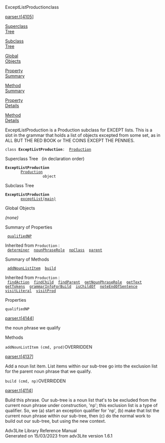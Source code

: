 ---
---
<span class="title">ExceptListProduction</span><span class="type">class</span>

[parser.t](../file/parser.t.html)\[[4105](../source/parser.t.html#4105)\]

[Superclass  
Tree](#_SuperClassTree_)

[Subclass  
Tree](#_SubClassTree_)

[Global  
Objects](#_ObjectSummary_)

[Property  
Summary](#_PropSummary_)

[Method  
Summary](#_MethodSummary_)

[Property  
Details](#_Properties_)

[Method  
Details](#_Methods_)

<div class="fdesc">

ExceptListProduction is a Production subclass for EXCEPT lists. This is
a slot in the grammar that holds a list of objects excepted from some
set, as in ALL BUT THE RED BOOK or THE COINS EXCEPT THE PENNIES.

`class `**`ExceptListProduction`**` :   `[`Production`](../object/Production.html)

</div>

<span id="_SuperClassTree_"></span>

<div class="mjhd">

<span class="hdln">Superclass Tree</span>   (in declaration order)

</div>

**`ExceptListProduction`**  
`         `[`Production`](../object/Production.html)  
`                 object`  
<span id="_SubClassTree_"></span>

<div class="mjhd">

<span class="hdln">Subclass Tree</span>  

</div>

**`ExceptListProduction`**  
`         `[`exceptList(main)`](../object/exceptList(main).html)  
<span id="_ObjectSummary_"></span>

<div class="mjhd">

<span class="hdln">Global Objects</span>  

</div>

*(none)* <span id="_PropSummary_"></span>

<div class="mjhd">

<span class="hdln">Summary of Properties</span>  

</div>

` `[`qualifiedNP`](#qualifiedNP)`  `

Inherited from `Production` :  
` `[`determiner`](../object/Production.html#determiner)`  `[`nounPhraseRole`](../object/Production.html#nounPhraseRole)`  `[`npClass`](../object/Production.html#npClass)`  `[`parent`](../object/Production.html#parent)`  `

<span id="_MethodSummary_"></span>

<div class="mjhd">

<span class="hdln">Summary of Methods</span>  

</div>

` `[`addNounListItem`](#addNounListItem)`  `[`build`](#build)`  `

Inherited from `Production` :  
` `[`findAction`](../object/Production.html#findAction)`  `[`findChild`](../object/Production.html#findChild)`  `[`findParent`](../object/Production.html#findParent)`  `[`getNounPhraseRole`](../object/Production.html#getNounPhraseRole)`  `[`getText`](../object/Production.html#getText)`  `[`getTokens`](../object/Production.html#getTokens)`  `[`grammarInfoForBuild`](../object/Production.html#grammarInfoForBuild)`  `[`isChildOf`](../object/Production.html#isChildOf)`  `[`noteEndOfSentence`](../object/Production.html#noteEndOfSentence)`  `[`visitLiteral`](../object/Production.html#visitLiteral)`  `[`visitProd`](../object/Production.html#visitProd)`  `

<span id="_Properties_"></span>

<div class="mjhd">

<span class="hdln">Properties</span>  

</div>

<span id="qualifiedNP"></span>

`qualifiedNP`

[parser.t](../file/parser.t.html)\[[4144](../source/parser.t.html#4144)\]

<div class="desc">

the noun phrase we qualify

</div>

<span id="_Methods_"></span>

<div class="mjhd">

<span class="hdln">Methods</span>  

</div>

<span id="addNounListItem"></span>

`addNounListItem (cmd, prod)`<span class="rem">OVERRIDDEN</span>

[parser.t](../file/parser.t.html)\[[4137](../source/parser.t.html#4137)\]

<div class="desc">

Add a noun list item. List items within our sub-tree go into the
exclusion list for the parent noun phrase that we qualify.

</div>

<span id="build"></span>

`build (cmd, np)`<span class="rem">OVERRIDDEN</span>

[parser.t](../file/parser.t.html)\[[4114](../source/parser.t.html#4114)\]

<div class="desc">

Build this phrase. Our sub-tree is a noun list that's to be excluded
from the current noun phrase under construction, 'np'; this exclusion
list is a type of qualifier. So, we (a) start an exception qualifier for
'np', (b) make that list the current noun phrase within our sub-tree,
then (c) do the normal work to build out our sub-tree, but using the new
context.

</div>

<div class="ftr">

Adv3Lite Library Reference Manual  
Generated on 15/03/2023 from adv3Lite version 1.6.1

</div>
